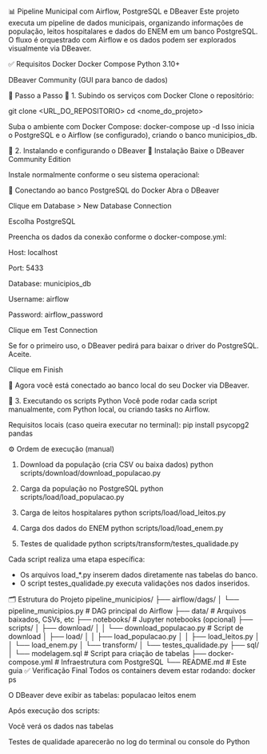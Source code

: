 📊 Pipeline Municipal com Airflow, PostgreSQL e DBeaver
Este projeto executa um pipeline de dados municipais, organizando informações de população, leitos hospitalares e dados do ENEM em um banco PostgreSQL. O fluxo é orquestrado com Airflow e os dados podem ser explorados visualmente via DBeaver.

✅ Requisitos
Docker
Docker Compose
Python 3.10+

DBeaver Community (GUI para banco de dados)

🚀 Passo a Passo
🔧 1. Subindo os serviços com Docker
Clone o repositório:


git clone <URL_DO_REPOSITORIO>
cd <nome_do_projeto>

Suba o ambiente com Docker Compose:
docker-compose up -d
Isso inicia o PostgreSQL e o Airflow (se configurado), criando o banco municipios_db.

🐘 2. Instalando e configurando o DBeaver
💾 Instalação
Baixe o DBeaver Community Edition

Instale normalmente conforme o seu sistema operacional:

🔌 Conectando ao banco PostgreSQL do Docker
Abra o DBeaver

Clique em Database > New Database Connection

Escolha PostgreSQL

Preencha os dados da conexão conforme o docker-compose.yml:

Host: localhost

Port: 5433

Database: municipios_db

Username: airflow

Password: airflow_password

Clique em Test Connection

Se for o primeiro uso, o DBeaver pedirá para baixar o driver do PostgreSQL. Aceite.

Clique em Finish

🎉 Agora você está conectado ao banco local do seu Docker via DBeaver.

🐍 3. Executando os scripts Python
Você pode rodar cada script manualmente, com Python local, ou criando tasks no Airflow.

Requisitos locais (caso queira executar no terminal):
pip install psycopg2 pandas

⚙️ Ordem de execução (manual)
1) Download da população (cria CSV ou baixa dados)
python scripts/download/download_populacao.py

2) Carga da população no PostgreSQL
python scripts/load/load_populacao.py

3) Carga de leitos hospitalares
python scripts/load/load_leitos.py

4) Carga dos dados do ENEM
python scripts/load/load_enem.py

5) Testes de qualidade
python scripts/transform/testes_qualidade.py


Cada script realiza uma etapa específica:
- Os arquivos load_*.py inserem dados diretamente nas tabelas do banco.
- O script testes_qualidade.py executa validações nos dados inseridos.

🗂 Estrutura do Projeto
pipeline_municipios/
├── airflow/dags/
│   └── pipeline_municipios.py        # DAG principal do Airflow
├── data/                             # Arquivos baixados, CSVs, etc
├── notebooks/                        # Jupyter notebooks (opcional)
├── scripts/
│   ├── download/
│   │   └── download_populacao.py     # Script de download
│   ├── load/
│   │   ├── load_populacao.py
│   │   ├── load_leitos.py
│   │   └── load_enem.py
│   └── transform/
│       └── testes_qualidade.py
├── sql/
│   └── modelagem.sql                 # Script para criação de tabelas
├── docker-compose.yml               # Infraestrutura com PostgreSQL
└── README.md                        # Este guia
✅ Verificação Final
Todos os containers devem estar rodando:
docker ps

O DBeaver deve exibir as tabelas:
populacao
leitos
enem

Após execução dos scripts:

Você verá os dados nas tabelas

Testes de qualidade aparecerão no log do terminal ou console do Python